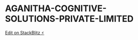 # AGANITHA-COGNITIVE-SOLUTIONS-PRIVATE-LIMITED

[Edit on StackBlitz ⚡️](https://stackblitz.com/edit/web-platform-ndylvj)